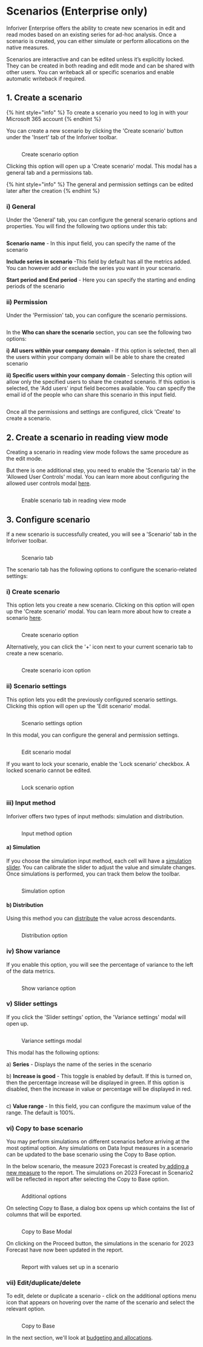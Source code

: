 # Scenarios (Enterprise only)

Inforiver Enterprise offers the ability to create new scenarios in edit and read modes based on an existing series for ad-hoc analysis. Once a scenario is created, you can either simulate or perform allocations on the native measures.

Scenarios are interactive and can be edited unless it’s explicitly locked. They can be created in both reading and edit mode and can be shared with other users. You can writeback all or specific scenarios and enable automatic writeback if required.

## 1. Create a scenario

{% hint style="info" %}
To create a scenario you need to log in with your Microsoft 365 account
{% endhint %}

You can create a new scenario by clicking the 'Create scenario' button under the 'Insert' tab of the Inforiver toolbar.

<figure><img src="../../.gitbook/assets/create-scenario.png" alt=""><figcaption><p>Create scenario option</p></figcaption></figure>

Clicking this option will open up a 'Create scenario' modal. This modal has a general tab and a permissions tab.

{% hint style="info" %}
The general and permission settings can be edited later after the creation
{% endhint %}

### i) General

Under the 'General' tab, you can configure the general scenario options and properties. You will find the following two options under this tab:

<figure><img src="../../.gitbook/assets/create-scenario (1).png" alt=""><figcaption></figcaption></figure>

**Scenario name** - In this input field, you can specify the name of the scenario

**Include series in scenario** -This field by default has all the metrics added. You can however add or exclude the series you want in your scenario.

**Start period and End period** - Here you can specify the starting and ending periods of the scenario

### ii) Permission

Under the 'Permission' tab, you can configure the scenario permissions.&#x20;

<figure><img src="../../.gitbook/assets/create-scenario-permission.png" alt=""><figcaption></figcaption></figure>

In the **Who can share the scenario** section, you can see the following two options:

**i) All users within your company domain** - If this option is selected, then all the users within your company domain will be able to share the created scenario

**ii) Specific users within your company domain** - Selecting this option will allow only the specified users to share the created scenario. If this option is selected, the 'Add users' input field becomes available. You can specify the email id of the people who can share this scenario in this input field.

<figure><img src="../../.gitbook/assets/create-scenario-permission-adduser.png" alt=""><figcaption></figcaption></figure>

Once all the permissions and settings are configured, click 'Create' to create a scenario.

## 2. Create a scenario in reading view mode

Creating a scenario in reading view mode follows the same procedure as the edit mode.&#x20;

But there is one additional step, you need to enable the 'Scenario tab' in the 'Allowed User Controls' modal. You can learn more about configuring the allowed user controls modal [here](https://docs.inforiver.com/working-with-inforiver/3.-basic-interactions/actions/toolbar-options#6.-set-reading-view-access).

<figure><img src="../../.gitbook/assets/scenario-tab-option.png" alt=""><figcaption><p>Enable scenario tab in reading view mode</p></figcaption></figure>

## 3. Configure scenario

If a new scenario is successfully created, you will see a 'Scenario' tab in the Inforiver toolbar.

<figure><img src="../../.gitbook/assets/scenario-options.png" alt=""><figcaption><p>Scenario tab</p></figcaption></figure>

The scenario tab has the following options to configure the scenario-related settings:

### i) Create scenario

This option lets you create a new scenario. Clicking on this option will open up the 'Create scenario' modal. You can learn more about how to create a scenario [here](scenarios-enterprise-only.md#1.-create-a-scenario).

<figure><img src="../../.gitbook/assets/create-scenario-2.png" alt=""><figcaption><p>Create scenario option</p></figcaption></figure>

Alternatively, you can click the '+' icon next to your current scenario tab to create a new scenario.

<figure><img src="../../.gitbook/assets/create-scenario-3.png" alt=""><figcaption><p>Create scenario icon option</p></figcaption></figure>

### ii) Scenario settings

This option lets you edit the previously configured scenario settings. Clicking this option will open up the 'Edit scenario' modal.

<figure><img src="../../.gitbook/assets/scenario-settings.png" alt=""><figcaption><p>Scenario settings option</p></figcaption></figure>

In this modal, you can configure the general and permission settings.

<figure><img src="../../.gitbook/assets/edit-scenario.png" alt=""><figcaption><p>Edit scenario modal</p></figcaption></figure>

If you want to lock your scenario, enable the 'Lock scenario' checkbox. A locked scenario cannot be edited.

<figure><img src="../../.gitbook/assets/lock-scenario.png" alt=""><figcaption><p>Lock scenario option</p></figcaption></figure>

### iii) Input method&#x20;

Inforiver offers two types of input methods: simulation and distribution.

<figure><img src="../../.gitbook/assets/input-method.png" alt=""><figcaption><p>Input method option</p></figcaption></figure>

#### a) Simulation

If you choose the simulation input method, each cell will have a [simulation slider](../4.-adding-business-logic-and-formulae/what-if-analysis-and-simulations.md#ii-simulation-slider). You can calibrate the slider to adjust the value and simulate changes. Once simulations is performed, you can track them below the toolbar.

<figure><img src="../../.gitbook/assets/simulation-method.png" alt=""><figcaption><p>Simulation option</p></figcaption></figure>

#### b) Distribution

Using this method you can [distribute](../4.-adding-business-logic-and-formulae/budgeting-and-allocations.md) the value across descendants.

<figure><img src="../../.gitbook/assets/distribution-method.png" alt=""><figcaption><p>Distribution option</p></figcaption></figure>

### iv) Show variance

If you enable this option, you will see the percentage of variance to the left of the data metrics.

<figure><img src="../../.gitbook/assets/show-variance.png" alt=""><figcaption><p>Show variance option</p></figcaption></figure>

### v) Slider settings

If you click the 'Slider settings' option, the 'Variance settings' modal will open up.

<figure><img src="../../.gitbook/assets/variance-settings.png" alt=""><figcaption><p>Variance settings modal</p></figcaption></figure>

This modal has the following options:

a) **Series** - Displays the name of the series in the scenario

b) **Increase is good** - This toggle is enabled by default. If this is turned on, then the percentage increase will be displayed in green. If this option is disabled, then the increase in value or percentage will be displayed in red.

<figure><img src="../../.gitbook/assets/image (6) (3).png" alt=""><figcaption></figcaption></figure>

c) **Value range** - In this field, you can configure the maximum value of the range. The default is 100%.

### vi) Copy to base scenario

You may perform simulations on different scenarios before arriving at the most optimal option. Any simulations on Data Input measures in a scenario can be updated to the base scenario using the Copy to Base option.

In the below scenario, the measure 2023 Forecast is created by[ adding a new measure](../4.-adding-business-logic-and-formulae/insert-manual-input-columns/insert-manual-input-columns.md#1.-create-a-column) to the report. The simulations on 2023 Forecast in Scenario2 will be reflected in report after selecting the Copy to Base option.

<figure><img src="../../.gitbook/assets/image (23) (3).png" alt=""><figcaption><p>Additional options</p></figcaption></figure>

On selecting Copy to Base, a dialog box opens up which contains the list of columns that will be exported.

<figure><img src="../../.gitbook/assets/image (28) (2).png" alt=""><figcaption><p>Copy to Base Modal</p></figcaption></figure>



&#x20;On clicking on the Proceed button, the simulations in the scenario for 2023 Forecast have now been updated in the report.

<figure><img src="../../.gitbook/assets/image (19) (2).png" alt=""><figcaption><p>Report with values set up in a scenario</p></figcaption></figure>

### vii) Edit/duplicate/delete

To edit, delete or duplicate a scenario - click on the additional options menu icon that appears on hovering over the name of the scenario and select the relevant option.

<figure><img src="../../.gitbook/assets/image (17) (2).png" alt=""><figcaption><p>Copy to Base</p></figcaption></figure>

&#x20;In the next section, we'll look at [budgeting and allocations](../4.-adding-business-logic-and-formulae/budgeting-and-allocations.md).
